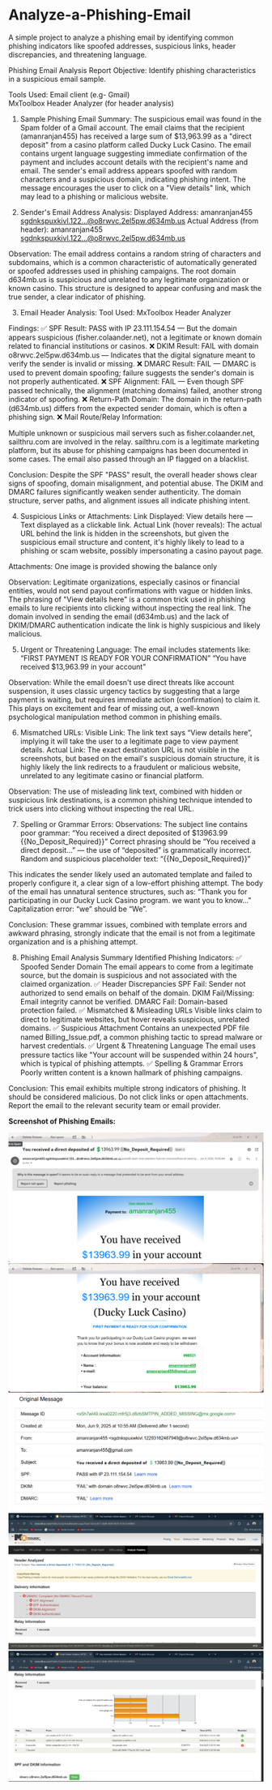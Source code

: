 # Analyze-a-Phishing-Email
A simple project to analyze a phishing email by identifying common phishing indicators like spoofed addresses, suspicious links, header discrepancies, and threatening language.

Phishing Email Analysis Report
Objective: Identify phishing characteristics in a suspicious email sample.

Tools Used:
Email client (e.g- Gmail)  
MxToolbox Header Analyzer (for header analysis)

1. Sample Phishing Email Summary:
The suspicious email was found in the Spam folder of a Gmail account. The email claims that the recipient (amanranjan455) has received a large sum of $13,963.99 as a "direct deposit" from a casino platform called Ducky Luck Casino. The email contains urgent language suggesting immediate confirmation of the payment and includes account details with the recipient's name and email. The sender's email address appears spoofed with random characters and a suspicious domain, indicating phishing intent. The message encourages the user to click on a "View details" link, which may lead to a phishing or malicious website.

2. Sender's Email Address Analysis:
Displayed Address: amanranjan455 sgdnkspuxkivl.122...@o8rwvc.2el5pw.d634mb.us
Actual Address (from header): amanranjan455 sgdnkspuxkivl.122...@o8rwvc.2el5pw.d634mb.us

Observation:
The email address contains a random string of characters and subdomains, which is a common characteristic of automatically generated or spoofed addresses used in phishing campaigns.
The root domain d634mb.us is suspicious and unrelated to any legitimate organization or known casino.
This structure is designed to appear confusing and mask the true sender, a clear indicator of phishing.

3. Email Header Analysis:
Tool Used: MxToolbox Header Analyzer

Findings:
✅ SPF Result: PASS with IP 23.111.154.54 — But the domain appears suspicious (fisher.colaander.net), not a legitimate or known domain related to financial institutions or casinos.
❌ DKIM Result: FAIL with domain o8rwvc.2el5pw.d634mb.us — Indicates that the digital signature meant to verify the sender is invalid or missing.
❌ DMARC Result: FAIL — DMARC is used to prevent domain spoofing; failure suggests the sender's domain is not properly authenticated.
❌ SPF Alignment: FAIL — Even though SPF passed technically, the alignment (matching domains) failed, another strong indicator of spoofing.
❌ Return-Path Domain: The domain in the return-path (d634mb.us) differs from the expected sender domain, which is often a phishing sign.
❌ Mail Route/Relay Information:

Multiple unknown or suspicious mail servers such as fisher.colaander.net, sailthru.com are involved in the relay.
sailthru.com is a legitimate marketing platform, but its abuse for phishing campaigns has been documented in some cases.
The email also passed through an IP flagged on a blacklist.

Conclusion:
Despite the SPF "PASS" result, the overall header shows clear signs of spoofing, domain misalignment, and potential abuse.
The DKIM and DMARC failures significantly weaken sender authenticity.
The domain structure, server paths, and alignment issues all indicate phishing intent.

4. Suspicious Links or Attachments:
Link Displayed:
View details here — Text displayed as a clickable link.
Actual Link (hover reveals):
The actual URL behind the link is hidden in the screenshots, but given the suspicious email structure and content, it's highly likely to lead to a phishing or scam website, possibly impersonating a casino payout page.

Attachments:
One image is provided showing the balance only

Observation:
Legitimate organizations, especially casinos or financial entities, would not send payout confirmations with vague or hidden links.
The phrasing of "View details here" is a common trick used in phishing emails to lure recipients into clicking without inspecting the real link.
The domain involved in sending the email (d634mb.us) and the lack of DKIM/DMARC authentication indicate the link is highly suspicious and likely malicious.

5. Urgent or Threatening Language:
The email includes statements like:
“FIRST PAYMENT IS READY FOR YOUR CONFIRMATION”
“You have received $13,963.99 in your account”

Observation:
While the email doesn't use direct threats like account suspension, it uses classic urgency tactics by suggesting that a large payment is waiting, but requires immediate action (confirmation) to claim it.
This plays on excitement and fear of missing out, a well-known psychological manipulation method common in phishing emails.

6. Mismatched URLs:
Visible Link: The link text says “View details here”, implying it will take the user to a legitimate page to view payment details.
Actual Link: The exact destination URL is not visible in the screenshots, but based on the email's suspicious domain structure, it is highly likely the link redirects to a fraudulent or malicious website, unrelated to any legitimate casino or financial platform.

Observation:
The use of misleading link text, combined with hidden or suspicious link destinations, is a common phishing technique intended to trick users into clicking without inspecting the real URL.

7. Spelling or Grammar Errors:
Observations: The subject line contains poor grammar:
“You received a direct deposited of $13963.99 {{No_Deposit_Required}}”
Correct phrasing should be “You received a direct deposit...” — the use of “deposited” is grammatically incorrect.
Random and suspicious placeholder text: “{{No_Deposit_Required}}”

This indicates the sender likely used an automated template and failed to properly configure it, a clear sign of a low-effort phishing attempt.
The body of the email has unnatural sentence structures, such as:
“Thank you for participating in our Ducky Luck Casino program. we want you to know...”
Capitalization error: “we” should be “We”.

Conclusion:
These grammar issues, combined with template errors and awkward phrasing, strongly indicate that the email is not from a legitimate organization and is a phishing attempt.

8. Phishing Email Analysis Summary
Identified Phishing Indicators:
✅ Spoofed Sender Domain
The email appears to come from a legitimate source, but the domain is suspicious and not associated with the claimed organization.
✅ Header Discrepancies
SPF Fail: Sender not authorized to send emails on behalf of the domain.
DKIM Fail/Missing: Email integrity cannot be verified.
DMARC Fail: Domain-based protection failed.
✅ Mismatched & Misleading URLs
Visible links claim to direct to legitimate websites, but hover reveals suspicious, unrelated domains.
✅ Suspicious Attachment
Contains an unexpected PDF file named Billing_Issue.pdf, a common phishing tactic to spread malware or harvest credentials.
✅ Urgent & Threatening Language
The email uses pressure tactics like "Your account will be suspended within 24 hours", which is typical of phishing attempts.
✅ Spelling & Grammar Errors
Poorly written content is a known hallmark of phishing campaigns.

Conclusion:
This email exhibits multiple strong indicators of phishing. It should be considered malicious. Do not click links or open attachments. Report the email to the relevant security team or email provider.

**Screenshot of Phishing Emails:**

![image alt](https://github.com/Amanranjan455/Analyze-a-Phishing-Email/blob/1cbbb6ec85b60b44b2b2d52dbc36c70214ee3ddb/1.png)
![image alt](https://github.com/Amanranjan455/Analyze-a-Phishing-Email/blob/ad6faf4bf847a6cd1c67ece4b4543dcc31ae60d7/2.png)
![image alt](https://github.com/Amanranjan455/Analyze-a-Phishing-Email/blob/8672839f52a9c26d9c96188169941ed872d2b8db/3.png)
![image alt](https://github.com/Amanranjan455/Analyze-a-Phishing-Email/blob/8672839f52a9c26d9c96188169941ed872d2b8db/4.png)
![image alt](https://github.com/Amanranjan455/Analyze-a-Phishing-Email/blob/8672839f52a9c26d9c96188169941ed872d2b8db/5.png)
